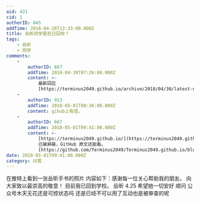 ```yaml
---
aid: 431
cid: 1
authorID: 845
addTime: 2018-04-26T13:33:00.000Z
title: 岳昕同学是否已回校？
tags:
    - 岳昕
    - 同学
comments:
    -
        authorID: 667
        addTime: 2018-04-30T07:26:00.000Z
        content: >-
            最新回应
            [https://terminus2049.github.io/archive/2018/04/30/latest-news-about-yue-xin.html](https://terminus2049.github.io/archive/2018/04/30/latest-news-about-yue-xin.html)
    -
        authorID: 913
        addTime: 2018-05-01T08:36:00.000Z
        content: gihub上有信。
    -
        authorID: 667
        addTime: 2018-05-01T09:41:00.000Z
        content: >-
            [https://terminus2049.github.io/](https://terminus2049.github.io/)
            已被屏蔽，GitHub 原文还能看。
            [https://github.com/Terminus2049/Terminus2049.github.io/blob/master/\_posts/2018-04-30-latest-news-about-yue-xin.md](https://github.com/Terminus2049/Terminus2049.github.io/blob/master/_posts/2018-04-30-latest-news-about-yue-xin.md)
date: 2018-05-01T09:41:00.000Z
category: 问答
---
```


在推特上看到一张岳昕手书的照片 内容如下：感谢每一位关心帮助我的朋友。 向大家致以最崇高的敬意！ 目前我已回到学校。 岳昕 4.25 希望她一切安好 顺问 公众号木天无花还是可控状态吗 还是已经不可以用了互动也是被审查的呢
